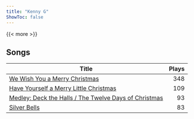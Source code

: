```yaml
---
title: "Kenny G"
ShowToc: false
---
```


{{< more >}}

## Songs
Title | Plays 
----- | -----: 
[We Wish You a Merry Christmas](/songs/we-wish-you-a-merry-christmas) | 348
[Have Yourself a Merry Little Christmas](/songs/have-yourself-a-merry-little-christmas) | 109
[Medley: Deck the Halls / The Twelve Days of Christmas](/songs/medley-deck-the-halls-the-twelve-days-of-christmas) | 93
[Silver Bells](/songs/silver-bells) | 83

